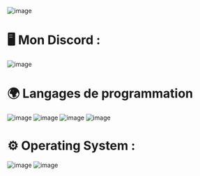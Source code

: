 ![image](https://user-images.githubusercontent.com/122707791/226134199-3741c620-ceac-493a-9978-4cfa2280edcb.png)                                                                           
                                                                                   
                                                                                                                                                         
                                                                                          

#  🖥️ Mon Discord :

![image](https://user-images.githubusercontent.com/122707791/226134353-1ef8ba6f-edd3-4525-9eef-816813c79aa1.png)


# 🌍 Langages de programmation
![image](https://user-images.githubusercontent.com/122707791/226134255-7691c8d6-6f16-4e08-a4f4-bbebbfa5c796.png) ![image](https://user-images.githubusercontent.com/122707791/226134258-c8f29c73-ac34-44ff-8299-195e4bf21f7a.png) ![image](https://user-images.githubusercontent.com/122707791/226134269-e67f884b-bc28-4dba-8dfd-0c1633df862a.png) ![image](https://user-images.githubusercontent.com/122707791/226134283-2a514bc5-b2b9-4f55-899c-ebc6669c0829.png)

# ⚙️ Operating System :
![image](https://user-images.githubusercontent.com/122707791/226134305-b7b18de1-839b-49fd-b1d3-2db3cae8b4ca.png) ![image](https://user-images.githubusercontent.com/122707791/226134311-8aac6891-7dbc-4c2a-9e64-40ec9a64c1b0.png)



